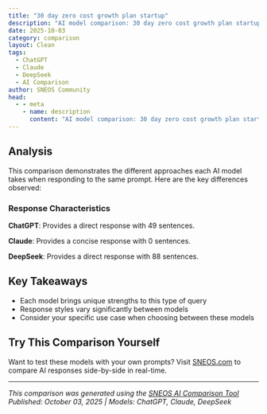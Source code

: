 ```yaml
---
title: "30 day zero cost growth plan startup"
description: "AI model comparison: 30 day zero cost growth plan startup..."
date: 2025-10-03
category: comparison
layout: Clean
tags:
  - ChatGPT
  - Claude
  - DeepSeek
  - AI Comparison
author: SNEOS Community
head:
  - - meta
    - name: description
      content: "AI model comparison: 30 day zero cost growth plan startup..."
---
```


<ChatComparison
  title="30 day zero cost growth plan startup"
  prompt="30 day zero cost growth plan startup"
  :responses='{"ChatGPT": "Creating a 30-day zero-cost growth plan for a startup focuses on leveraging organic strategies, utilizing free tools, and maximizing existing resources. Here\u2019s a structured day-by-day plan to help you grow your startup without spending money:\n\n### Week 1: Foundation \u0026 Preparation\n\n**Day 1: Define Your Target Audience**\n- Identify your ideal customer personas.\n- Understand their pain points, preferences, and where they spend time online.\n\n**Day 2: Clarify Your Value Proposition**\n- Clearly articulate what makes your product/service unique.\n- Prepare a concise elevator pitch.\n\n**Day 3: Optimize Your Online Presence**\n- Create or refine your website or landing page using free platforms like WordPress, Carrd, or Wix.\n- Ensure it\u0027s clear, fast, and mobile-friendly.\n\n**Day 4: Set Up Social Media Profiles**\n- Create profiles on platforms where your audience is active (LinkedIn, Twitter, Instagram, Facebook).\n- Optimize bios with keywords and your value proposition.\n\n**Day 5: Content Planning**\n- Plan content themes/topics that address your audience\u2019s problems.\n- Decide on a content calendar with daily or alternate-day posts.\n\n**Day 6: Set Up Free Analytics Tools**\n- Install Google Analytics and Facebook Pixel or other relevant tools to track visitors and engagement.\n\n**Day 7: Build an Email List**\n- Create a free Mailchimp or ConvertKit account.\n- Add opt-in forms or landing pages to start capturing emails.\n\n---\n\n### Week 2: Content Creation \u0026 Engagement\n\n**Day 8: Write and Publish Blog Post #1**\n- Publish a high-value blog post addressing key customer pain points, SEO-friendly.\n\n**Day 9: Share Content on Social Media**\n- Share blog post and engage with followers, communities, and relevant hashtags.\n\n**Day 10: Join and Engage in Online Communities**\n- Join relevant subreddits, Facebook groups, LinkedIn groups.\n- Offer advice, answer questions, and subtly mention your startup without spamming.\n\n**Day 11: Reach Out to Influencers and Micro-Influencers**\n- Find micro-influencers in your niche.\n- Engage with their content, comment meaningfully, and build rapport.\n\n**Day 12: Create an Educational or Entertaining Video**\n- Use your smartphone to create a simple video explaining your product or sharing tips.\n- Post on YouTube, Instagram Reels, TikTok, or LinkedIn.\n\n**Day 13: Run a Social Media Poll or Question**\n- Encourage engagement by asking for opinions related to your niche.\n\n**Day 14: Email Your List**\n- Send your first welcome email or newsletter with valuable content.\n\n---\n\n### Week 3: Networking \u0026 Partnerships\n\n**Day 15: Identify Potential Partners**\n- Look for non-competing startups or businesses serving similar audiences.\n\n**Day 16: Propose Value-Exchange Collaborations**\n- Reach out offering to guest blog, co-host webinars, or cross-promote each other.\n\n**Day 17: Host a Free Webinar or Live Q\u0026A**\n- Use free tools like Zoom or Instagram Live to engage audience and showcase your expertise.\n\n**Day 18: Collect Customer Feedback**\n- Reach out to initial users/customers for testimonials and feedback.\n\n**Day 19: Update your Website with Testimonials and Social Proof**\n\n**Day 20: Create a Referral Program**\n- Encourage users to share your product or service in exchange for non-monetary incentives (e.g., early access, badges).\n\n**Day 21: Write and Publish Blog Post #2**\n\n---\n\n### Week 4: Optimization \u0026 Scaling\n\n**Day 22: Analyze Analytics Data**\n- Look at your website and social media performance.\n- Identify your best-performing content and channels.\n\n**Day 23: Repurpose Content**\n- Turn blog posts into infographics, videos, or social media threads.\n\n**Day 24: Reach out for User-Generated Content**\n- Encourage customers to share their experience on social media tagging your startup.\n\n**Day 25: Optimize SEO**\n- Update all existing content with keywords identified from Google Search Console or other free keyword tools.\n\n**Day 26: Engage with Your Growing Community**\n- Host an AMA (Ask Me Anything) on Reddit or Twitter Spaces.\n\n**Day 27: Send Second Email Campaign**\n- Share success stories, updates, or additional helpful content.\n\n**Day 28: Plan a Mini-Contest or Giveaway**\n- Use free resources (e.g., ebooks, consultations) as prizes to drive engagement.\n\n**Day 29: Automate Social Media Posts**\n- Use free tools like Buffer or Hootsuite\u2019s free plans to schedule content.\n\n**Day 30: Review Your Month \u0026 Plan Next Steps**\n- Analyze what worked, what didn\u2019t.\n- Set goals for the next 30 days based on learnings.\n\n---\n\n### Tips for Success:\n- Consistency is key in content and engagement.\n- Focus on genuine relationship-building.\n- Track everything - data will guide your growth.\n- Leverage free tools extensively (Google Suite, Canva, social scheduling tools).\n\nIf you want, I can also help tailor this plan for a specific industry or type of startup!", "Claude": "# 30-Day Zero-Cost Growth Plan for Startups\n\n## **Phase 1: Foundation (Days 1-10)**\n\n### **Week 1: Market Research \u0026 Positioning**\n- **Day 1-2: Customer Research**\n - Create customer surveys using Google Forms\n - Interview 10-15 potential customers via phone/video\n - Join relevant Facebook groups, Reddit communities, Discord servers\n \n- **Day 3-4: Competitor Analysis**\n - Research top 5 competitors using free tools\n - Analyze their social media, content, pricing\n - Identify gaps in their offerings\n\n- **Day 5-7: Value Proposition Refinement**\n - Define your unique selling proposition\n - Create customer personas\n - Develop key messaging framework\n\n### **Week 2: Digital Foundation**\n- **Day 8-10: Content Creation Setup**\n - Set up Google My Business (if applicable)\n - Create/optimize social media profiles (LinkedIn, Twitter, Instagram)\n - Start a simple blog using Medium or LinkedIn articles\n\n## **Phase 2: Content \u0026 Community (Days 11-20)**\n\n### **Week 3: Content Marketing**\n- **Day 11-13: Content Strategy**\n - Plan 30 days of valuable content\n - Create content calendar using free tools (Trello, Google Sheets)\n - Write 3-5 high-value blog posts/articles\n\n- **Day 14-17: Social Media Activation**\n - Post daily on 2-3 chosen platforms\n - Share industry insights, tips, behind-the-scenes content\n - Engage with 20-30 relevant posts daily\n - Comment meaningfully on competitor posts\n\n### **Week 4: Community Building**\n- **Day 18-20: Network Expansion**\n - Connect with 10 industry professionals daily on LinkedIn\n - Join and actively participate in 5-10 relevant online communities\n - Offer free value in groups (answer questions, share insights)\n\n## **Phase 3: Conversion \u0026 Optimization (Days 21-30)**\n\n### **Week 5: Lead Generation**\n- **Day 21-24: Lead Magnets**\n - Create a valuable free resource (PDF guide, checklist, template)\n - Set up simple landing page using free tools (Carrd, Google Sites)\n - Promote lead magnet across all channels\n\n- **Day 25-27: Email Collection**\n - Set up free email marketing tool (Mailchimp free tier)\n - Create welcome email sequence\n - Add email signup to all content\n\n### **Week 6: Conversion Focus**\n- **Day 28-30: Optimization**\n - Analyze which content performed best\n - Reach out to warm leads personally\n - Ask satisfied early users for testimonials/referrals\n\n---\n\n## **Free Tools Arsenal**\n\n### **Analytics \u0026 Research**\n- Google Analytics\n- Google Search Console\n- Google Trends\n- Facebook Audience Insights\n- Reddit, Quora for market research\n\n### **Content Creation**\n- Canva (free design)\n- Unsplash (free photos)\n- Grammarly (writing)\n- Loom (screen recording)\n- Google Docs/Sheets\n\n### **Social Media Management**\n- Buffer (free tier)\n- Later (free tier)\n- Hootsuite (free tier)\n\n### **Email \u0026 Communication**\n- Mailchimp (free up to 2,000 subscribers)\n- Gmail for outreach\n- Calendly (free tier)\n\n---\n\n## **Daily Actions Checklist**\n\n**Every Day:**\n- [ ] Post on 2-3 social platforms\n- [ ] Engage with 15-20 relevant posts\n- [ ] Send 3-5 personalized outreach messages\n- [ ] Write one piece of valuable content\n- [ ] Respond to all comments/messages\n\n**Weekly:**\n- [ ] Analyze metrics and adjust strategy\n- [ ] Connect with 10 new industry contacts\n- [ ] Create one substantial piece of content\n- [ ] Follow up with warm leads\n\n---\n\n## **Key Metrics to Track**\n\n### **Week 1-2:**\n- Social media followers\n- Website/profile visitors\n- Email list size (starting from 0)\n\n### **Week 3-4:**\n- Content engagement rates\n- Community participation levels\n- New connections made\n\n### **Week 5-6:**\n- Lead magnet downloads\n- Email", "DeepSeek": "Of course. Here is a comprehensive, actionable 30-day zero-cost growth plan for a startup.\n\nThis plan is built on the principle of **\u0022Doing Things that Don\u0027t Scale\u0022** and focuses on direct customer engagement, content creation, and leveraging existing networks. The only investment required is your time, energy, and creativity.\n\n### **Core Philosophy for a Zero-Cost Launch:**\n\n* **Listen First, Build Second:** Your primary goal is not to sell, but to learn. Every interaction is a source of priceless market research.\n* **Community Over Audience:** Don\u0027t just broadcast; build a small, engaged group of early adopters who feel like co-creators.\n* **Hustle is Your Growth Channel:** Without a budget, proactive outreach and personal touch are your most powerful tools.\n\n---\n\n### **The 30-Day Zero-Cost Growth Plan**\n\n#### **Pre-Launch Preparation (Before Day 1)**\n* **Define Your \u0022Perfect First 10\u0022:** Who is your ideal early adopter? Be specific (e.g., \u0022freelance graphic designers in the US who use Canva and struggle with client management,\u0022 not just \u0022designers\u0022).\n* **Set Up Your \u0022Base Camp\u0022:** You need a minimal, credible online presence.\n * **Landing Page:** Create a simple one-page website using a free tool like **Carrd** or **GitHub Pages**. It must have: a clear value proposition, who it\u0027s for, and an email sign-up form.\n * **Social Presence:** Secure your handle on 1-2 key platforms (e.g., Twitter/X for B2B, Instagram for B2C, LinkedIn for professional services).\n\n---\n\n### **Week 1: The Foundation \u0026 Listenening Tour**\n\n**Goal:** Validate the problem and gather your first 50 email subscribers.\n\n* **Day 1-3: The \u0022Problem Interview\u0022 Blitz**\n * Identify 20 people from your network who fit your \u0022Perfect First 10\u0022 profile.\n * Message them personally (NO mass email). Say: *\u0022Hey [Name], I\u0027m exploring problems in [their industry/role] around [your problem area]. Do you have 15 minutes for a quick chat this week? I\u0027d love to get your perspective.\u0022*\n * Conduct at least 5-10 of these calls. **Your only job is to listen.** Ask \u0022why\u0022 and \u0022tell me more about that.\u0022\n\n* **Day 4-5: Create Your \u0022Seed Content\u0022**\n * Based on your interviews, write a short, insightful post or a brief LinkedIn article titled: \u00223 Things I Learned About [The Problem] from Talking to [Your Audience].\u0022\n * This proves you\u0027re listening and provides immediate value.\n\n* **Day 6-7: Initial Outreach \u0026 List Building**\n * Share your \u0022seed content\u0022 with the people you interviewed and thank them for their input.\n * Post the content on your social channels. In the post, ask a question related to the problem to spark conversation.\n * **Call to Action:** Drive traffic to your landing page to \u0022Join the early access list to help us solve this.\u0022\n\n---\n\n### **Week 2: Content \u0026 Community Building**\n\n**Goal:** Establish thought leadership and grow your list to 150\u002B subscribers.\n\n* **Day 8-12: Become a Value Machine**\n * **Daily Content:** Spend 30 minutes a day creating and sharing micro-content (Twitter threads, LinkedIn posts, short videos) that educates, entertains, or engages your target audience. Answer their common questions.\n * **Engage, Don\u0027t Broadcast:** Spend another 30 minutes daily commenting thoughtfully on posts from influencers and potential customers in your space.\n\n* **Day 13-14: The \u0022Mini-Beta\u0022 Group**\n * From your email list, identify the 5-10 most engaged people.\n * Invite them to a private, free group (WhatsApp, Telegram, or Discord). Frame it as: *\u0022You\u0027re one of our first supporters. We\u0027d love your direct feedback as we build.\u0022*\n * This creates an incredibly valuable inner circle.\n\n---\n\n### **Week 3: Activation \u0026 Partnership**\n\n**Goal:** Get your first 10 \u0022paying\u0022 users (even if it\u0027s just a symbolic $1) or dedicated beta testers.\n\n* **Day 15-19: The \u0022Manual Onboarding\u0022 Experience**\n * Your product/service might not be fully built. That\u0027s okay.\n * **Do things that don\u0027t scale:** Offer to solve the customer\u0027s problem manually. Use spreadsheets, personal emails, or free tools like Calendly and Google Docs.\n * Example: If you\u0027re building a social media scheduler, offer to manually schedule a week\u0027s worth of posts for them using a free tool. The goal is to prove the value and learn the workflow.\n\n* **Day 20-21: Strategic Outreach**\n * Identify 5-10 non-competing startups or creators who serve the same audience.\n * Propose a simple collaboration: a joint Twitter Space, co-writing a blog post, or cross-promoting each other to your email lists. This instantly doubles your reach for free.\n\n---\n\n### **Week 4: Leverage \u0026 Scale (The Zero-Cost Way)**\n\n**Goal:** Solidify your value proposition and create a sustainable growth loop.\n\n* **Day 22-26: Case Study \u0026 Social Proof**\n * One of your \u0022mini-beta\u0022 users is having success. Document it.\n * Create a simple case study or testimonial. \u0022How [User] used our [manual process] to achieve [result].\u0022 This is your most powerful marketing asset.\n\n* **Day 27-28: Analyze \u0026 Refine**\n * Review your 30 days. What content got the most engagement? Which outreach message got the highest reply rate? What is the #1 problem your early users have?\n * Double down on what worked.\n\n* **Day 29-30: Plan Your Next 30 Days**\n * Based on everything you\u0027ve learned, what\u0027s the next step?\n * **Option A:** Continue building the list and community before launching a paid product.\n * **Option B:** Build an MVP based on the exact feedback you received.\n * **Option C:** Formalize a referral program for your early users.\n\n---\n\n### **Key Zero-Cost Tools to Use:**\n\n* **Communication:** Gmail, WhatsApp, Telegram, Discord.\n* **Landing Page \u0026 Website:** Carrd, GitHub Pages, Notion (with public sharing).\n* **Content Creation:** Canva (Free Tier), CapCut (for video), your phone\u0027s camera.\n* **Social Media Management:** Use the native platforms. Schedule posts manually by drafting them in a Google Doc.\n* **Analytics:** Native analytics on social platforms, Google Analytics for your website.\n\n### **Measuring Success (Without a Budget):**\n\nForget vanity metrics like \u0022page views.\u0022 Focus on these:\n\n1. **Qualitative Feedback:** Number of \u0022Aha!\u0022 moments or feature suggestions from user interviews.\n2. **Email List Growth Rate:** Are you consistently adding subscribers? Is the rate increasing?\n3. **Engagement Rate:** Are people replying to your emails, commenting on your posts, and participating in your community?\n4. **Activation Rate:** What percentage of your email list took a desired action (e.g., joined the beta group, responded to a survey)?\n\nThis 30-day plan will not only generate initial growth but, more importantly, it will give you an undeniable competitive advantage: a deep, empathetic understanding of your customer that no amount of money can buy. **Now go execute.**"}' 
  published-date="20:42"
/>

## Analysis

This comparison demonstrates the different approaches each AI model takes when responding to the same prompt. Here are the key differences observed:

### Response Characteristics

**ChatGPT**: Provides a direct response with 49 sentences. 

**Claude**: Provides a concise response with 0 sentences. 

**DeepSeek**: Provides a direct response with 88 sentences. 

## Key Takeaways

- Each model brings unique strengths to this type of query
- Response styles vary significantly between models
- Consider your specific use case when choosing between these models

## Try This Comparison Yourself

Want to test these models with your own prompts? Visit [SNEOS.com](https://sneos.com) to compare AI responses side-by-side in real-time.

---

*This comparison was generated using the [SNEOS AI Comparison Tool](https://sneos.com)*
*Published: October 03, 2025 | Models: ChatGPT, Claude, DeepSeek*
